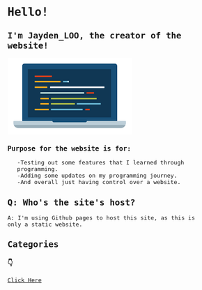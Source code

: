 <html lang="en">
<head>
    <meta charset="UTF-8">
    <meta http-equiv="X-UA-Compatible" content="IE=edge">
    <meta name="viewport" content="width=device-width, initial-scale=1.0">
    <title>Jayden_LOO's Personal Website</title>
    <style>
        body {
            font-family: monospace;
            font-size: medium;
        }
    </style>
</head>
<body>
<h1>Hello!</h1>
<h2>I'm Jayden_LOO, the creator of the website!</h2>
    <img src="/img/laptop.png">
<h3>Purpose for the website is for:</h3>
<p>
    <ol>
       -Testing out some features that I learned through programming.<br>
        -Adding some updates on my programming journey.<br>
        -And overall just having control over a website.<br>
    </ol>
</p>

<h2>Q: Who's the site's host?</h2>
<p>A: I'm using Github pages to host this site, as this is only a static website.</p>
<h2>Categories</h2>
<h3>👇</h3>
<a href="https://jaydenloo.netlify.app/">Click Here</a>
</body>
</html>
